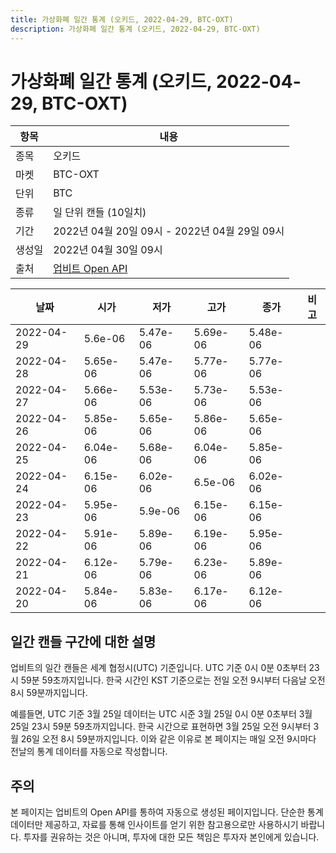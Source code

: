 ```yaml
---
title: 가상화폐 일간 통계 (오키드, 2022-04-29, BTC-OXT)
description: 가상화폐 일간 통계 (오키드, 2022-04-29, BTC-OXT)
---
```



가상화폐 일간 통계 (오키드, 2022-04-29, BTC-OXT)
===

|항목|내용|
|--|--|
|종목|오키드|
|마켓|BTC-OXT|
|단위|BTC|
|종류|일 단위 캔들 (10일치)|
|기간|2022년 04월 20일 09시 - 2022년 04월 29일 09시|
|생성일|2022년 04월 30일 09시|
|출처|[업비트 Open API](https://docs.upbit.com)|


|날짜|시가|저가|고가|종가|비고|
|--|--|--|--|--|--|
|2022-04-29|5.6e-06|5.47e-06|5.69e-06|5.48e-06|    |
|2022-04-28|5.65e-06|5.47e-06|5.77e-06|5.77e-06|    |
|2022-04-27|5.66e-06|5.53e-06|5.73e-06|5.53e-06|    |
|2022-04-26|5.85e-06|5.65e-06|5.86e-06|5.65e-06|    |
|2022-04-25|6.04e-06|5.68e-06|6.04e-06|5.85e-06|    |
|2022-04-24|6.15e-06|6.02e-06|6.5e-06|6.02e-06|    |
|2022-04-23|5.95e-06|5.9e-06|6.15e-06|6.15e-06|    |
|2022-04-22|5.91e-06|5.89e-06|6.19e-06|5.95e-06|    |
|2022-04-21|6.12e-06|5.79e-06|6.23e-06|5.89e-06|    |
|2022-04-20|5.84e-06|5.83e-06|6.17e-06|6.12e-06|    |


일간 캔들 구간에 대한 설명
---


업비트의 일간 캔들은 세계 협정시(UTC) 기준입니다. 
UTC 기준 0시 0분 0초부터 23시 59분 59초까지입니다. 
한국 시간인 KST 기준으로는 전일 오전 9시부터 다음날 오전 8시 59분까지입니다. 


예를들면, UTC 기준 3월 25일 데이터는 UTC 시준 3월 25일 0시 0분 0초부터 3월 25일 23시 59분 59초까지입니다. 
한국 시간으로 표현하면 3월 25일 오전 9시부터 3월 26일 오전 8시 59분까지입니다. 
이와 같은 이유로 본 페이지는 매일 오전 9시마다 전날의 통계 데이터를 자동으로 작성합니다. 


주의
---


본 페이지는 업비트의 Open API를 통하여 자동으로 생성된 페이지입니다. 
단순한 통계 데이터만 제공하고, 자료를 통해 인사이트를 얻기 위한 참고용으로만 사용하시기 바랍니다. 
투자를 권유하는 것은 아니며, 투자에 대한 모든 책임은 투자자 본인에게 있습니다. 
